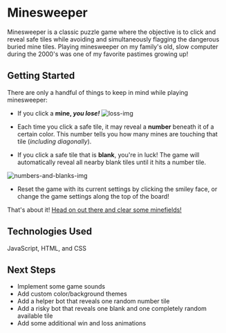 <!-- <Your game's title>: A description of your game. Background info of the game is a nice touch. -->
# Minesweeper

Minesweeper is a classic puzzle game where the objective is to click and reveal safe tiles while avoiding and simultaneously flagging the dangerous buried mine tiles.
Playing minesweeper on my family's old, slow computer during the 2000's was one of my favorite pastimes growing up!


## Getting Started

There are only a handful of things to keep in mind while playing minesweeper:

  * If you click a **mine, _you lose!_**
  ![loss-img](https://i.imgur.com/bTzUVPo.png)

  * Each time you click a safe tile, it may reveal a **number** beneath it of a certain color.  This number tells you how many mines are touching that tile (*including diagonally*).  

  * If you click a safe tile that is **blank**, you're in luck!  The game will automatically reveal all nearby blank tiles until it hits a number tile.
<!-- imgur link -->
  ![numbers-and-blanks-img](https://i.imgur.com/2Buqy3Y.png)

  * Reset the game with its current settings by clicking the smiley face, or change the game settings along the top of the board!


That's about it!  [Head on out there and clear some minefields!](https://g-merrill.github.io/minesweeper/)


## Technologies Used

JavaScript, HTML, and CSS


## Next Steps

  * Implement some game sounds
  * Add custom color/background themes
  * Add a helper bot that reveals one random number tile
  * Add a risky bot that reveals one blank and one completely random available tile
  * Add some additional win and loss animations





















<!-- Screenshot(s): Images of your actual game. -->
<!--  Technologies Used: List of the technologies used, e.g., JavaScript, HTML, CSS... -->
<!-- Getting Started: In this section include the link to your deployed game and any instructions you deem important. -->
<!-- Next Steps: Planned future enhancements (icebox items). -->